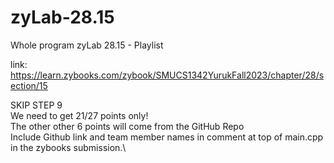 # zyLab-28.15
Whole program zyLab 28.15 - Playlist

link:
https://learn.zybooks.com/zybook/SMUCS1342YurukFall2023/chapter/28/section/15

SKIP STEP 9\
We need to get 21/27 points only!\
The other other 6 points will come from the GitHub Repo\
Include Github link and team member names in comment at top of main.cpp in the zybooks submission.\

